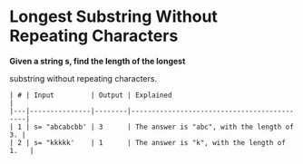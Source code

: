 # Longest Substring Without Repeating Characters

**Given a string s, find the length of the longest**

substring
without repeating characters.

```
| # | Input         | Output | Explained                                  |
|---|---------------|--------|--------------------------------------------|
| 1 | s= "abcabcbb' | 3      | The answer is "abc", with the length of 3. |
| 2 | s= "kkkkk'    | 1      | The answer is "k", with the length of 1.   |
```


 

